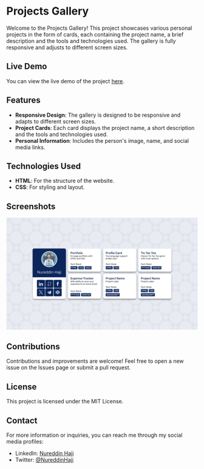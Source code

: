 # Projects Gallery

Welcome to the Projects Gallery! This project showcases various personal projects in the form of cards, each containing the project name, a brief description and the tools and technologies used. The gallery is fully responsive and adjusts to different screen sizes.

## Live Demo

You can view the live demo of the project [here](https://nureddinhaji.github.io/projects-gallery-almdrasa/).

## Features

- **Responsive Design**: The gallery is designed to be responsive and adapts to different screen sizes.
- **Project Cards**: Each card displays the project name, a short description and the tools and technologies used.
- **Personal Information**: Includes the person's image, name, and social media links.

## Technologies Used

- **HTML**: For the structure of the website.
- **CSS**: For styling and layout.

## Screenshots

![](/images/screenshot.png)

## Contributions

Contributions and improvements are welcome! Feel free to open a new issue on the Issues page or submit a pull request.

## License

This project is licensed under the MIT License.

## Contact

For more information or inquiries, you can reach me through my social media profiles:

* LinkedIn: [Nureddin Haji](https://www.linkedin.com/in/nureddinhaji)
* Twitter: [@NureddinHaji](https://twitter.com/NureddinHaji)
